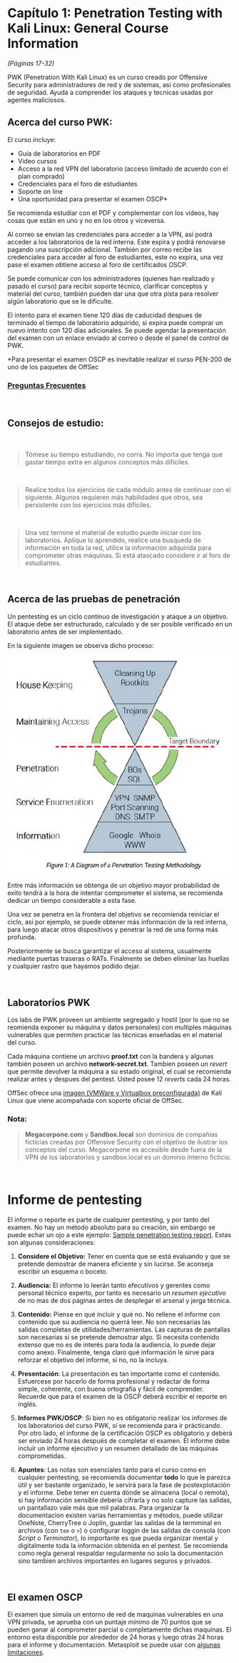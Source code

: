 # Capítulo 1: Penetration Testing with Kali Linux: General Course Information
*(Páginas 17-32)*

PWK (Penetration With Kali Linux) es un curso creado por Offensive Security para administradores de red y de sistemas, así como profesionales de seguridad. Ayuda a comprender los ataques y tecnicas usadas por agentes maliciosos.

## Acerca del curso PWK:

El curso incluye: 

- Guía de laboratorios en PDF
- Video cursos
- Acceso a la red VPN del laboratorio (acceso limitado de acuerdo con el plan comprado)
- Credenciales para el foro de estudiantes
- Soporte on line
- Una oportunidad para presentar el examen OSCP*

Se recomienda estudiar con el PDF y complementar con los videos, hay cosas que están en uno y no en los otros y viceversa.

Al correo se envían las credenciales para acceder a la VPN, así podrá acceder a los laboratorios de la red interna. Este expira y podrá renovarse pagando una suscripción adicional. También por correo recibe las credenciales para acceder al foro de estudiantes, este no expira, una vez pase el examen obtiene acceso al foro de certificados OSCP.

Se puede comunicar con los administradores (quienes han realizado y pasado el curso) para recibir soporte técnico, clarificar conceptos y material del curso, también pueden dar una que otra pista para resolver algún laboratorio que se le dificulte.

El intento para el examen tiene 120 días de caducidad despues de terminado el tiempo de laboratorio adquirido, si expira puede comprar un nuevo intento con 120 días adicionales. Se puede agendar la presentación del examen con un enlace enviado al correo o desde el panel de control de PWK.

*Para presentar el examen OSCP es inevitable realizar el curso PEN-200 de uno de los paquetes de OffSec 

### [Preguntas Frecuentes](https://help.offensive-security.com/hc/en-us/categories/360002666252-General-Frequently-Asked-Questions-FAQ-)

&nbsp;

## Consejos de estudio:

&nbsp;
> Tómese su tiempo estudiando, no corra. No importa que tenga que gastar tiempo extra en algunos conceptos más difíciles.

&nbsp;

> Realice todos los ejercicios de cada módulo antes de continuar con el siguiente. Algunos requieren más habilidades que otros, sea persistente con los ejercicios más difíciles.

&nbsp;

> Una vez termine el material de estudio puede iniciar con los laboratorios. Aplique lo aprendido, realice una busqueda de información en toda la red, utilice la información adquirida para comprometer otras máquinas. Si está atascado considere ir al foro de estudiantes.

&nbsp;

## Acerca de las pruebas de penetración

Un pentesting es un ciclo continuo de investigación y ataque a un objetivo. El ataque debe ser estructurado, calculado y de ser posible verificado en un laboratorio antes de ser implementado.

En la siguiente imagen se observa dicho proceso:

![adsfdf dfdf][diagram]

[diagram]: ./imagenes/PTM_diagram.png "Metodología de una prueba de penetración"

Entre más información se obtenga de un objetivo mayor probabilidad de exito tendrá a la hora de intentar comprometer el sistema, se recomienda dedicar un tiempo considerable a esta fase.

Una vez se penetra en la frontera del objetivo se recomienda reiniciar el ciclo, así por ejemplo, se puede obtener más información de la red interna, para luego atacar otros dispositivos y penetrar la red de una forma más profunda.

Posteriormente se busca garantizar el acceso al sistema, usualmente mediante puertas traseras o RATs. Finalmente se deben eliminar las huellas y cualquier rastro que hayamos podido dejar. 

&nbsp;

## Laboratorios PWK

Los labs de PWK proveen un ambiente segregado y hostil (por lo que no se reomienda exponer su máquina y datos personales) con multiples máquinas vulnerables que permiten practicar las técnicas enseñadas en el material del curso.

Cada máquina contiene un archivo **proof.txt** con la bandera y algunas también poseen un archivo **network-secret.txt**. Tambien poseen un *revert* que permite devolver la máquina a su estado original, el cual se recomienda realizar antes y despues del pentest. Usted posee 12 *reverts* cada 24 horas.

OffSec ofrece una [imagen (VMWare y Virtualbox preconfigurada)](https://www.kali.org/get-kali/#kali-virtual-machines) de Kali Linux que viene acompañada con soporte oficial de OffSec.


### Nota:
> **Megacorpone.com** y **Sandbox.local** son dominios de compañías ficticias creadas por Offensive Security con el objetivo de ilustrar los conceptos del curso. Megacorpone es accesible desde fuera de la VPN de los laboratorios y sandbox.local es un dominio interno ficticio.

&nbsp;

# Informe de pentesting

El informe o reporte es parte de cualquier pentesting, y por tanto del examen. No hay un método absoluto para su creación, sin embargo se puede echar un ojo a este ejemplo: [Sample penetration testing report](https://www.offensive-security.com/reports/sample-penetration-testing-report.pdf). Estas son algunas consideraciones:

1. **Considere el Objetivo:** Tener en cuenta que se está evaluando y que se pretende demostrar de manera eficiente y sin lucirse. Se aconseja escribir un esquema o boceto.

2. **Audiencia:** El informe lo leerán tanto efecutivos y gerentes como personal técnico experto, por tanto es necesario un *resumen ejecutivo* de no mas de dos páginas antes de desplegar el arsenal y jerga técnica.
 
3. **Contenido:** Piense en qué incluir y qué no. No rellene el informe con contenido que su audiencia no querrá leer. No son necesarias las salidas completas de utilidades/herramientas. Las capturas de pantallas son necesarias si se pretende demostrar algo. Si necesita contenido extenso que no es de interés para toda la audiencia, lo puede dejar como anexo. Finalmente, tenga claro qué información le sirve para reforzar el objetivo del informe, si no, no la incluya.

4. **Presentación**: La presentación es tan importante como el contenido. Esfuercese por hacerlo de forma profesional y redactar de forma simple, coherente, con buena ortografía y fácil de comprender. Recuerde que para el examen de la OSCP deberá escribir el reporte en inglés.

5. **Informes PWK/OSCP**: Si bien no es obligatorio realizar los informes de los laboratorios del curso PWK, sí se recomienda para ir prácticando. Por otro lado, el informe de la certificación OSCP es obligatorio y deberá ser enviado 24 horas después de completar el examen. El informe debe incluir un informe ejecutivo y un resumen detallado de las máquinas comprometidas.

6. **Apuntes**: Las notas son esenciales tanto para el curso como en cualquier pentesting, se recomienda documentar **todo** lo que le parezca útil y ser bastante organizado, le servirá para la fase de postexplotación y el informe. Debe tener en cuenta dónde se almacena (local o remota), si hay información sensible debería cifrarla y no solo capture las salidas, un pantallazo vale más que mil palabras. Para organizar la documentacion existen varias herramientas y métodos, puede utilizar OneNote, CherryTree o Joplin, guardar las salidas de la termminal en archivos (con `tee` o `>`) o configurar loggin de las salidas de consola (con *Script* o *Terminator*), lo importante es que pueda organizar mental y digitalmente toda la información obtenida en el pentest. Se recomienda como regla general respaldar regularmente no solo la documentación sino tambien archivos importantes en lugares seguros y privados.

&nbsp;

## El examen OSCP

El examen que simula un entorno de red de maquinas vulnerables en una VPN privada, se aprueba con un puntaje mínimo de 70 puntos que se pueden ganar al comprometer parcial o completamente dichas maquinas. El entorno esta disponible por alrededor de 24 horas y luego otras 24 horas para el informe y documentación. Metasploit se puede usar con [algunas limitaciones](https://help.offensive-security.com/hc/en-us/articles/360040165632#metasploit-restrictions).